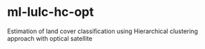 # ml-lulc-hc-opt
Estimation of land cover classification using Hierarchical clustering approach with optical satellite

